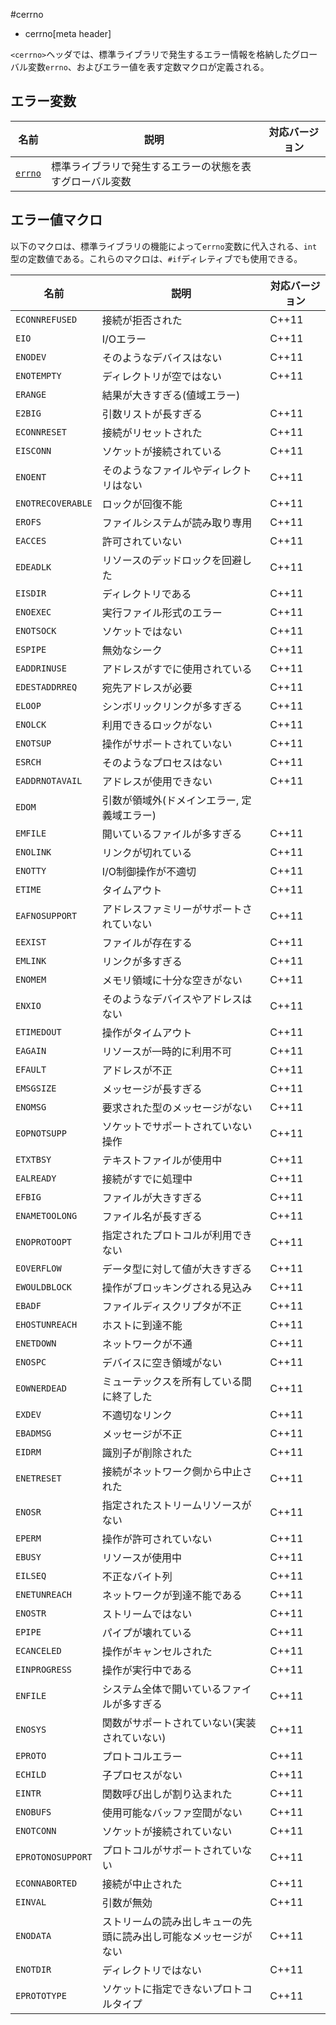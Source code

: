 #cerrno
* cerrno[meta header]

`<cerrno>`ヘッダでは、標準ライブラリで発生するエラー情報を格納したグローバル変数`errno`、およびエラー値を表す定数マクロが定義される。

## エラー変数

| 名前    | 説明 | 対応バージョン |
|---------|------|----------------|
| [`errno`](cerrno/errno.md) | 標準ライブラリで発生するエラーの状態を表すグローバル変数 | |


## エラー値マクロ

以下のマクロは、標準ライブラリの機能によって`errno`変数に代入される、`int`型の定数値である。これらのマクロは、`#if`ディレティブでも使用できる。

| 名前              | 説明                                         | 対応バージョン |
|-------------------|----------------------------------------------|----------------|
| `ECONNREFUSED`    | 接続が拒否された                             | C++11 |
| `EIO`             | I/Oエラー                                    | C++11 |
| `ENODEV`          | そのようなデバイスはない                     | C++11 |
| `ENOTEMPTY`       | ディレクトリが空ではない                     | C++11 |
| `ERANGE`          | 結果が大きすぎる(値域エラー)                 | |
| `E2BIG`           | 引数リストが長すぎる                         | C++11 |
| `ECONNRESET`      | 接続がリセットされた                         | C++11 |
| `EISCONN`         | ソケットが接続されている                     | C++11 |
| `ENOENT`          | そのようなファイルやディレクトリはない       | C++11 |
| `ENOTRECOVERABLE` | ロックが回復不能                             | C++11 |
| `EROFS`           | ファイルシステムが読み取り専用               | C++11 |
| `EACCES`          | 許可されていない                             | C++11 |
| `EDEADLK`         | リソースのデッドロックを回避した             | C++11 |
| `EISDIR`          | ディレクトリである                           | C++11 |
| `ENOEXEC`         | 実行ファイル形式のエラー                     | C++11 |
| `ENOTSOCK`        | ソケットではない                             | C++11 |
| `ESPIPE`          | 無効なシーク                                 | C++11 |
| `EADDRINUSE`      | アドレスがすでに使用されている               | C++11 |
| `EDESTADDRREQ`    | 宛先アドレスが必要                           | C++11 |
| `ELOOP`           | シンボリックリンクが多すぎる                 | C++11 |
| `ENOLCK`          | 利用できるロックがない                       | C++11 |
| `ENOTSUP`         | 操作がサポートされていない                   | C++11 |
| `ESRCH`           | そのようなプロセスはない                     | C++11 |
| `EADDRNOTAVAIL`   | アドレスが使用できない                       | C++11 |
| `EDOM`            | 引数が領域外(ドメインエラー, 定義域エラー)   | |
| `EMFILE`          | 開いているファイルが多すぎる                 | C++11 |
| `ENOLINK`         | リンクが切れている                           | C++11 |
| `ENOTTY`          | I/O制御操作が不適切                          | C++11 |
| `ETIME`           | タイムアウト                                 | C++11 |
| `EAFNOSUPPORT`    | アドレスファミリーがサポートされていない     | C++11 |
| `EEXIST`          | ファイルが存在する                           | C++11 |
| `EMLINK`          | リンクが多すぎる                             | C++11 |
| `ENOMEM`          | メモリ領域に十分な空きがない                 | C++11 |
| `ENXIO`           | そのようなデバイスやアドレスはない           | C++11 |
| `ETIMEDOUT`       | 操作がタイムアウト                           | C++11 |
| `EAGAIN`          | リソースが一時的に利用不可                   | C++11 |
| `EFAULT`          | アドレスが不正                               | C++11 |
| `EMSGSIZE`        | メッセージが長すぎる                         | C++11 |
| `ENOMSG`          | 要求された型のメッセージがない               | C++11 |
| `EOPNOTSUPP`      | ソケットでサポートされていない操作           | C++11 |
| `ETXTBSY`         | テキストファイルが使用中                     | C++11 |
| `EALREADY`        | 接続がすでに処理中                           | C++11 |
| `EFBIG`           | ファイルが大きすぎる                         | C++11 |
| `ENAMETOOLONG`    | ファイル名が長すぎる                         | C++11 |
| `ENOPROTOOPT`     | 指定されたプロトコルが利用できない           | C++11 |
| `EOVERFLOW`       | データ型に対して値が大きすぎる               | C++11 |
| `EWOULDBLOCK`     | 操作がブロッキングされる見込み               | C++11 |
| `EBADF`           | ファイルディスクリプタが不正                 | C++11 |
| `EHOSTUNREACH`    | ホストに到達不能                             | C++11 |
| `ENETDOWN`        | ネットワークが不通                           | C++11 |
| `ENOSPC`          | デバイスに空き領域がない                     | C++11 |
| `EOWNERDEAD`      | ミューテックスを所有している間に終了した     | C++11 |
| `EXDEV`           | 不適切なリンク                               | C++11 |
| `EBADMSG`         | メッセージが不正                             | C++11 |
| `EIDRM`           | 識別子が削除された                           | C++11 |
| `ENETRESET`       | 接続がネットワーク側から中止された           | C++11 |
| `ENOSR`           | 指定されたストリームリソースがない           | C++11 |
| `EPERM`           | 操作が許可されていない                       | C++11 |
| `EBUSY`           | リソースが使用中                             | C++11 |
| `EILSEQ`          | 不正なバイト列                               | C++11 |
| `ENETUNREACH`     | ネットワークが到達不能である                 | C++11 |
| `ENOSTR`          | ストリームではない                           | C++11 |
| `EPIPE`           | パイプが壊れている                           | C++11 |
| `ECANCELED`       | 操作がキャンセルされた                       | C++11 |
| `EINPROGRESS`     | 操作が実行中である                           | C++11 |
| `ENFILE`          | システム全体で開いているファイルが多すぎる   | C++11 |
| `ENOSYS`          | 関数がサポートされていない(実装されていない) | C++11 |
| `EPROTO`          | プロトコルエラー                             | C++11 |
| `ECHILD`          | 子プロセスがない                             | C++11 |
| `EINTR`           | 関数呼び出しが割り込まれた                   | C++11 |
| `ENOBUFS`         | 使用可能なバッファ空間がない                 | C++11 |
| `ENOTCONN`        | ソケットが接続されていない                   | C++11 |
| `EPROTONOSUPPORT` | プロトコルがサポートされていない             | C++11 |
| `ECONNABORTED`    | 接続が中止された                             | C++11 |
| `EINVAL`          | 引数が無効                                   | C++11 |
| `ENODATA`         | ストリームの読み出しキューの先頭に読み出し可能なメッセージがない | C++11 |
| `ENOTDIR`         | ディレクトリではない                                             | C++11 |
| `EPROTOTYPE`      | ソケットに指定できないプロトコルタイプ                           | C++11 |


